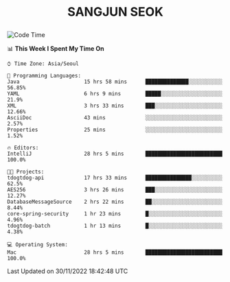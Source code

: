 <h1>
 <p align="center">
   SANGJUN SEOK
 </p>
</h1>

<!--START_SECTION:waka-->
![Code Time](http://img.shields.io/badge/Code%20Time-2%2C035%20hrs%2024%20mins-blue)

📊 **This Week I Spent My Time On** 

```text
⌚︎ Time Zone: Asia/Seoul

💬 Programming Languages: 
Java                     15 hrs 58 mins      ██████████████░░░░░░░░░░░   56.85% 
YAML                     6 hrs 9 mins        █████░░░░░░░░░░░░░░░░░░░░   21.9% 
XML                      3 hrs 33 mins       ███░░░░░░░░░░░░░░░░░░░░░░   12.66% 
AsciiDoc                 43 mins             ░░░░░░░░░░░░░░░░░░░░░░░░░   2.57% 
Properties               25 mins             ░░░░░░░░░░░░░░░░░░░░░░░░░   1.52%

🔥 Editors: 
IntelliJ                 28 hrs 5 mins       █████████████████████████   100.0%

🐱‍💻 Projects: 
tdogtdog-api             17 hrs 33 mins      ███████████████░░░░░░░░░░   62.5% 
AES256                   3 hrs 26 mins       ███░░░░░░░░░░░░░░░░░░░░░░   12.27% 
DatabaseMessageSource    2 hrs 22 mins       ██░░░░░░░░░░░░░░░░░░░░░░░   8.44% 
core-spring-security     1 hr 23 mins        █░░░░░░░░░░░░░░░░░░░░░░░░   4.96% 
tdogtdog-batch           1 hr 13 mins        █░░░░░░░░░░░░░░░░░░░░░░░░   4.38%

💻 Operating System: 
Mac                      28 hrs 5 mins       █████████████████████████   100.0%

```


 Last Updated on 30/11/2022 18:42:48 UTC
<!--END_SECTION:waka-->
